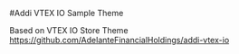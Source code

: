 #Addi VTEX IO Sample Theme

Based on VTEX IO Store Theme https://github.com/AdelanteFinancialHoldings/addi-vtex-io 
